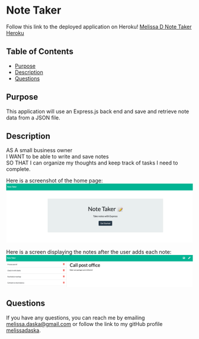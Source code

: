 # Note Taker

Follow this link to the deployed application on Heroku! [Melissa D Note Taker Heroku](https://melissadaskanotetaker.herokuapp.com/)

## Table of Contents
  
* [Purpose](#purpose)
* [Description](#description)
* [Questions](#questions)

## Purpose

This application will use an Express.js back end and save and retrieve note data from a JSON file.

## Description

AS A small business owner   
I WANT to be able to write and save notes  
SO THAT I can organize my thoughts and keep track of tasks I need to complete.  

Here is a screenshot of the home page: 
![Screenshot of home page](./public/assets/images/homepage.png)

Here is a screen displaying the notes after the user adds each note:
![Screenshot of Notes](./public/assets/images/notespage.png)


## Questions
If you have any questions, you can reach me by emailing [melissa.daska@gmail.com](mailto:melissa.daska@gmail.com) or follow the link to my gitHub profile [melissadaska](https://github.com/melissadaska).
